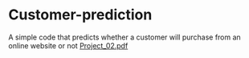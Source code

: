# Customer-prediction
A simple code that predicts whether a customer will purchase from an online website or not
[Project_02.pdf](https://github.com/YousefAl-Ahmed/Customer-prediction/files/8545313/Project_02.pdf)
